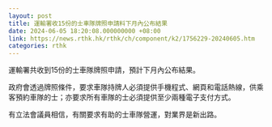 ```yaml
---
layout: post
title: 運輸署收15份的士車隊牌照申請料下月內公布結果
date: 2024-06-05 18:20:08.000000000 +08:00
link: https://news.rthk.hk/rthk/ch/component/k2/1756229-20240605.htm
categories: rthk
---
```


運輸署共收到15份的士車隊牌照申請，預計下月內公布結果。

政府會透過牌照條件，要求車隊持牌人必須提供手機程式、網頁和電話熱線，供乘客預約車隊的士；亦要求所有車隊的士必須提供至少兩種電子支付方式。

有立法會議員相信，有關要求有助的士車隊營運，對業界是新出路。
